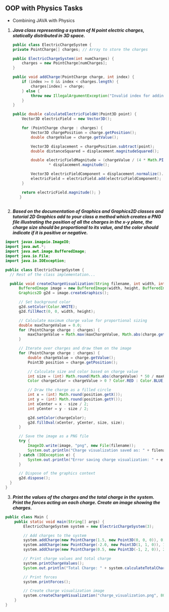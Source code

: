 ## OOP with Physics Tasks
- Combining JAVA with Physics

1. **_Java class representing a system of N point electric charges, statically distributed in 3D space._**

	```Java
	public class ElectricChargeSystem {
    private PointCharge[] charges; // Array to store the charges

    public ElectricChargeSystem(int numCharges) {
        charges = new PointCharge[numCharges];
    }

    public void addCharge(PointCharge charge, int index) {
        if (index >= 0 && index < charges.length) {
            charges[index] = charge;
        } else {
            throw new IllegalArgumentException("Invalid index for adding charge");
        }
    }

    public double calculateElectricFieldAt(Point3D point) {
        Vector3D electricField = new Vector3D();

        for (PointCharge charge : charges) {
            Vector3D chargePosition = charge.getPosition();
            double chargeValue = charge.getValue();

            Vector3D displacement = chargePosition.subtract(point);
            double distanceSquared = displacement.magnitudeSquared();

            double electricFieldMagnitude = (chargeValue / (4 * Math.PI * Constants.EPSILON_0 * distanceSquared))
                    * displacement.magnitude();

            Vector3D electricFieldComponent = displacement.normalize().multiply(electricFieldMagnitude);
            electricField = electricField.add(electricFieldComponent);
        }

        return electricField.magnitude(); } 
       }
  
  1. **_Based on the documentation of Graphics and Graphics2D classes and tutorial 2D Graphics add to your class a method which creates a PNG file illustrating the position of all the charges in the x-y plane, the charge size should be proportional to its value, and the color should indicate if it is positive or negative._**
  ```Java
import javax.imageio.ImageIO;
import java.awt.*;
import java.awt.image.BufferedImage;
import java.io.File;
import java.io.IOException;

public class ElectricChargeSystem {
    // Rest of the class implementation...

    public void createChargeVisualization(String filename, int width, int height) {
        BufferedImage image = new BufferedImage(width, height, BufferedImage.TYPE_INT_ARGB);
        Graphics2D g2d = image.createGraphics();

        // Set background color
        g2d.setColor(Color.WHITE);
        g2d.fillRect(0, 0, width, height);

        // Calculate maximum charge value for proportional sizing
        double maxChargeValue = 0.0;
        for (PointCharge charge : charges) {
            maxChargeValue = Math.max(maxChargeValue, Math.abs(charge.getValue()));
        }

        // Iterate over charges and draw them on the image
        for (PointCharge charge : charges) {
            double chargeValue = charge.getValue();
            Point3D position = charge.getPosition();

            // Calculate size and color based on charge value
            int size = (int) Math.round(Math.abs(chargeValue) * 50 / maxChargeValue); // Adjust the scaling factor as needed
            Color chargeColor = chargeValue > 0 ? Color.RED : Color.BLUE;

            // Draw the charge as a filled circle
            int x = (int) Math.round(position.getX());
            int y = (int) Math.round(position.getY());
            int xCenter = x - size / 2;
            int yCenter = y - size / 2;

            g2d.setColor(chargeColor);
            g2d.fillOval(xCenter, yCenter, size, size);
        }

        // Save the image as a PNG file
        try {
            ImageIO.write(image, "png", new File(filename));
            System.out.println("Charge visualization saved as: " + filename);
        } catch (IOException e) {
            System.out.println("Error saving charge visualization: " + e.getMessage());
        }

        // Dispose of the graphics context
        g2d.dispose();
    }
}
```

3. **_Print the values of the charges and the total charge in the system. Print the forces acting on each charge. Create an image showing the charges._**
```java
public class Main {
    public static void main(String[] args) {
        ElectricChargeSystem system = new ElectricChargeSystem(3);

        // Add charges to the system
        system.addCharge(new PointCharge(1.5, new Point3D(0, 0, 0)), 0);
        system.addCharge(new PointCharge(-2.0, new Point3D(1, 1, 0)), 1);
        system.addCharge(new PointCharge(0.5, new Point3D(-1, 2, 0)), 2);

        // Print charge values and total charge
        system.printChargeValues();
        System.out.println("Total Charge: " + system.calculateTotalCharge());

        // Print forces
        system.printForces();

        // Create charge visualization image
        system.createChargeVisualization("charge_visualization.png", 800, 600);
    }
}
```
